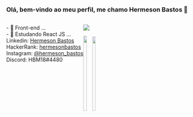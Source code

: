 ### Olá, bem-vindo ao meu perfil, me chamo Hermeson Bastos 👋

   <div style="display: flex; flex-direction: row;">
   <p>- 🔭 Front-end ...<br>
      - 🌱 Estudando React JS ...<br>
        Linkedin: <a href="https://www.linkedin.com/in/hermeson-bastos-632578226/">Hermeson Bastos</a><br>
        HackerRank: <a href="https://www.hackerrank.com/profile/hermesonbastos">hermesonbastos</a><br>
        Instagram: <a href="https://www.instagram.com/hermeson_bastos/">@hermeson_bastos</a><br>
        Discord: HBM18#4480<br></p>
   <div alt="hmb" height="300px" style="border-radius: 50px;">
        
<p>
  <a href="https://skillicons.dev">
    <img src="https://skillicons.dev/icons?i=typescript,nextjs,nodejs,postgres,figma" />
  </a>
</p>

<img style="height: 200px;" width="45%" src="https://github-readme-stats.vercel.app/api?username=hermesonbastos&show_icons=true&theme=radical">
<img width="45%" style="height: 198px;" src="https://github-readme-stats.vercel.app/api/top-langs/?username=hermesonbastos&theme=radical&layout=compact">


 
